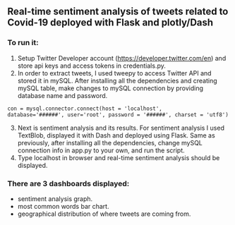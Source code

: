 ## **Real-time sentiment analysis of tweets related to Covid-19 deployed with Flask and plotly/Dash**
### To run it:
1. Setup Twitter Developer account (https://developer.twitter.com/en) and store api keys and access tokens in credentials.py.
2. In order to extract tweets, I used tweepy to access Twitter API and stored it in mySQL. After installing all the dependencies and creating mySQL table, make changes to mySQL connection by providing database name and password.

``` 
con = mysql.connector.connect(host = 'localhost',
database='######', user='root', password = '######', charset = 'utf8') 
 ```

3. Next is sentiment analysis and its results. For sentiment analysis I used TextBlob, displayed it with Dash and deployed using Flask. Same as previously, after installing all the dependencies, change mySQL connection info in app.py to your own, and run the script. 
4. Type localhost in browser and real-time sentiment analysis should be displayed. 

### There are 3 dashboards displayed:
- sentiment analysis graph.
- most common words bar chart.
- geographical distribution of where tweets are coming from.



